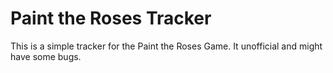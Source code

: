 # Paint the Roses Tracker
This is a simple tracker for the Paint the Roses Game. It unofficial and might have some bugs. 
